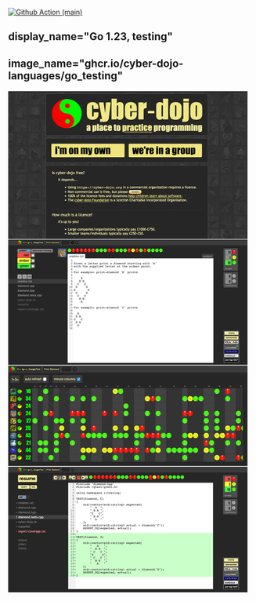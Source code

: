 [![Github Action (main)](https://github.com/cyber-dojo-languages/go-testing/actions/workflows/main.yml/badge.svg)](https://github.com/cyber-dojo-languages/go-testing/actions)

## display_name="Go 1.23, testing"
## image_name="ghcr.io/cyber-dojo-languages/go_testing"

![cyber-dojo.org home page](https://github.com/cyber-dojo/cyber-dojo/blob/master/shared/home_page_snapshot.png)